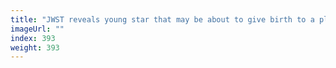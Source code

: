 ```yaml
---
title: "JWST reveals young star that may be about to give birth to a planet"
imageUrl: ""
index: 393
weight: 393
---
```

